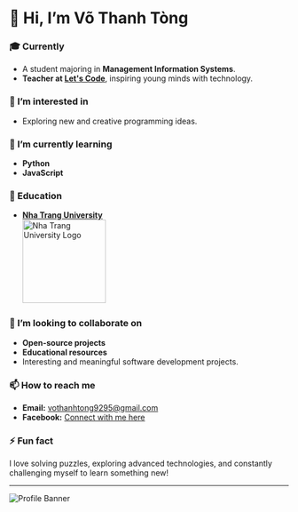 # 👋 Hi, I’m Võ Thanh Tòng

### 🎓 Currently
- A student majoring in **Management Information Systems**.  
- **Teacher at [Let's Code](https://letscode.edu.vn/)**, inspiring young minds with technology.  
  
### 👀 I’m interested in
- Exploring new and creative programming ideas.  

### 🌱 I’m currently learning
- **Python**  
- **JavaScript**  

### 🏫 Education
- **[Nha Trang University](https://www.ntu.edu.vn/)**  
  <img src="https://private-user-images.githubusercontent.com/182326251/391502757-c9197f74-489f-43be-8aef-a565dad3db43.png?jwt=eyJhbGciOiJIUzI1NiIsInR5cCI6IkpXVCJ9.eyJpc3MiOiJnaXRodWIuY29tIiwiYXVkIjoicmF3LmdpdGh1YnVzZXJjb250ZW50LmNvbSIsImtleSI6ImtleTUiLCJleHAiOjE3MzMxMzUwNTEsIm5iZiI6MTczMzEzNDc1MSwicGF0aCI6Ii8xODIzMjYyNTEvMzkxNTAyNzU3LWM5MTk3Zjc0LTQ4OWYtNDNiZS04YWVmLWE1NjVkYWQzZGI0My5wbmc_WC1BbXotQWxnb3JpdGhtPUFXUzQtSE1BQy1TSEEyNTYmWC1BbXotQ3JlZGVudGlhbD1BS0lBVkNPRFlMU0E1M1BRSzRaQSUyRjIwMjQxMjAyJTJGdXMtZWFzdC0xJTJGczMlMkZhd3M0X3JlcXVlc3QmWC1BbXotRGF0ZT0yMDI0MTIwMlQxMDE5MTFaJlgtQW16LUV4cGlyZXM9MzAwJlgtQW16LVNpZ25hdHVyZT02NjFkMzQzN2QyOWQxZDRlNWYzODAzMmQyMmY0MGRmMWM0MWEzZmU0NTM3NjA5MWMxNzk0YzVkYWYyM2FmYjEzJlgtQW16LVNpZ25lZEhlYWRlcnM9aG9zdCJ9.iyXaIn390DqgeKkIr1C8up9gW6cETRJBbWhrxLXw_cY" alt="Nha Trang University Logo" width="150">

### 💞️ I’m looking to collaborate on
- **Open-source projects**  
- **Educational resources**  
- Interesting and meaningful software development projects.  

### 📫 How to reach me
- **Email:** vothanhtong9295@gmail.com  
- **Facebook:** [Connect with me here](https://www.facebook.com/share/1TT8smTwaq/?mibextid=LQQJ4d)  

### ⚡ Fun fact
I love solving puzzles, exploring advanced technologies, and constantly challenging myself to learn something new!

---

![Profile Banner](https://user-images.githubusercontent.com/3369400/133268513-5bfe2f93-4402-42c9-a403-81c9e86934b6.jpeg)
